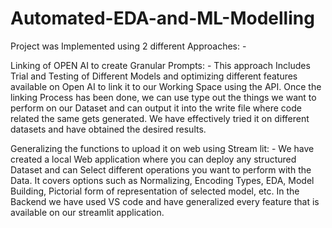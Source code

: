 # Automated-EDA-and-ML-Modelling

Project was Implemented using 2 different Approaches: -

Linking of OPEN AI to create Granular Prompts: - This approach Includes Trial and Testing of Different Models and optimizing different features available on Open AI to link it to our Working Space using the API. Once the linking Process has been done, we can use type out the things we want to perform on our Dataset and can output it into the write file where code related the same gets generated. We have effectively tried it on different datasets and have obtained the desired results.

Generalizing the functions to upload it on web using Stream lit: - We have created a local Web application where you can deploy any structured Dataset and can Select different operations you want to perform with the Data. It covers options such as Normalizing, Encoding Types, EDA, Model Building, Pictorial form of representation of selected model, etc. In the Backend we have used VS code and have generalized every feature that is available on our streamlit application.
